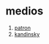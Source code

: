 # medios
1. [patron](https://grb10.github.io/medios/patron_1)
2. [kandinsky](https://grb10.github.io/medios/kandinsky)

